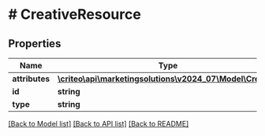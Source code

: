 # # CreativeResource

## Properties

Name | Type | Description | Notes
------------ | ------------- | ------------- | -------------
**attributes** | [**\criteo\api\marketingsolutions\v2024_07\Model\Creative**](Creative.md) |  | [optional]
**id** | **string** |  | [optional]
**type** | **string** |  | [optional]

[[Back to Model list]](../../README.md#models) [[Back to API list]](../../README.md#endpoints) [[Back to README]](../../README.md)
